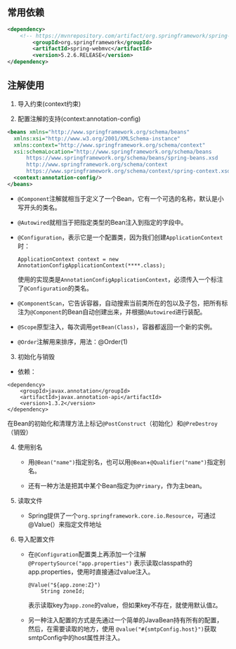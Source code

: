 ## 常用依赖

```xml
<dependency>
    <!-- https://mvnrepository.com/artifact/org.springframework/spring-webmvc -->
        <groupId>org.springframework</groupId>
        <artifactId>spring-webmvc</artifactId>
        <version>5.2.6.RELEASE</version>
</dependency>
```

## 注解使用

1. 导入约束(context约束)

   

2. 配置注解的支持(context:annotation-config)

  ```xml
<beans xmlns="http://www.springframework.org/schema/beans"
    xmlns:xsi="http://www.w3.org/2001/XMLSchema-instance"
    xmlns:context="http://www.springframework.org/schema/context"
    xsi:schemaLocation="http://www.springframework.org/schema/beans
        https://www.springframework.org/schema/beans/spring-beans.xsd
        http://www.springframework.org/schema/context
        https://www.springframework.org/schema/context/spring-context.xsd">
    <context:annotation-config/>
</beans>
  ```

- `@Component`注解就相当于定义了一个Bean，它有一个可选的名称，默认是小写开头的类名。

- `@Autowired`就相当于把指定类型的Bean注入到指定的字段中。

- `@Configuration`，表示它是一个配置类，因为我们创建`ApplicationContext`时：

  ```
  ApplicationContext context = new AnnotationConfigApplicationContext(****.class);
  ```

  使用的实现类是`AnnotationConfigApplicationContext`，必须传入一个标注了`@Configuration`的类名。

- `@ComponentScan`，它告诉容器，自动搜索当前类所在的包以及子包，把所有标注为`@Component`的Bean自动创建出来，并根据`@Autowired`进行装配。

- `@Scope`原型注入，每次调用`getBean(Class)`，容器都返回一个新的实例。

- `@Order`注解用来排序，用法：@Order(1)

  

3. 初始化与销毁

- 依赖：

```
<dependency>
    <groupId>javax.annotation</groupId>
    <artifactId>javax.annotation-api</artifactId>
    <version>1.3.2</version>
</dependency>
```

在Bean的初始化和清理方法上标记`@PostConstruct`（初始化）和`@PreDestroy`（销毁）



4. 使用别名

   - 用`@Bean("name")`指定别名，也可以用`@Bean`+`@Qualifier("name")`指定别名。

   - 还有一种方法是把其中某个Bean指定为`@Primary`，作为主bean。

   

5. 读取文件

   - Spring提供了一个`org.springframework.core.io.Resource`，可通过 @Value(）来指定文件地址

   

6. 导入配置文件

   - 在`@Configuration`配置类上再添加一个注解`@PropertySource("app.properties")` 表示读取classpath的app.properties，使用时直接通过value注入。

     ```
     @Value("${app.zone:Z}")
         String zoneId;
     ```

     表示读取key为`app.zone`的value，但如果key不存在，就使用默认值`Z`。

   - 另一种注入配置的方式是先通过一个简单的JavaBean持有所有的配置，然后，在需要读取的地方，使用   `@value("#{smtpConfig.host}")`获取smtpConfig中的host属性并注入。